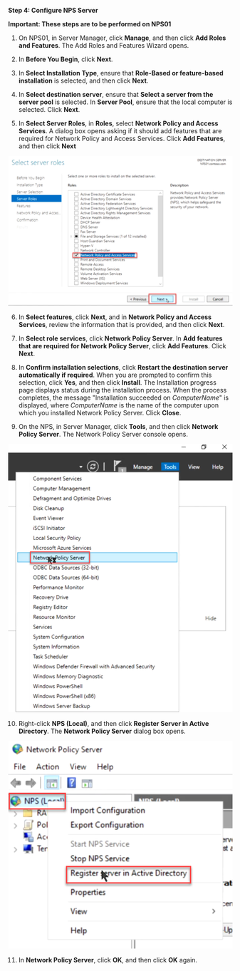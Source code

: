 **Step 4: Configure NPS Server**

**Important: These steps are to be performed on NPS01**

1. On NPS01, in Server Manager, click **Manage**, and then click **Add Roles and Features**. The Add Roles and Features Wizard opens.

2. In **Before You Begin**, click **Next**.

3. In **Select Installation Type**, ensure that **Role-Based or feature-based installation** is selected, and then click **Next**.

4. In **Select destination server**, ensure that **Select a server from the server pool** is selected. In **Server Pool**, ensure that the local computer is selected. Click **Next**.

5. In **Select Server Roles**, in **Roles**, select **Network Policy and Access Services**. A dialog box opens asking if it should add features that are required for Network Policy and Access Services. Click **Add Features**, and then click **Next**

![alt text](image-21.png)

6. In **Select features**, click **Next**, and in **Network Policy and Access Services**, review the information that is provided, and then click **Next**.

7. In **Select role services**, click **Network Policy Server**. In **Add features that are required for Network Policy Server**, click **Add Features**. Click **Next**.

8. In **Confirm installation selections**, click **Restart the destination server automatically if required**. When you are prompted to confirm this selection, click **Yes**, and then click **Install**. The Installation progress page displays status during the installation process. When the process completes, the message "Installation succeeded on *ComputerName*" is displayed, where *ComputerName* is the name of the computer upon which you installed Network Policy Server. Click **Close**.

9. On the NPS, in Server Manager, click **Tools**, and then click **Network Policy Server**. The Network Policy Server console opens.

![alt text](image-22.png)

10. Right-click **NPS (Local)**, and then click **Register Server in Active Directory**. The **Network Policy Server** dialog box opens.

![alt text](image-23.png)

11. In **Network Policy Server**, click **OK**, and then click **OK** again.
